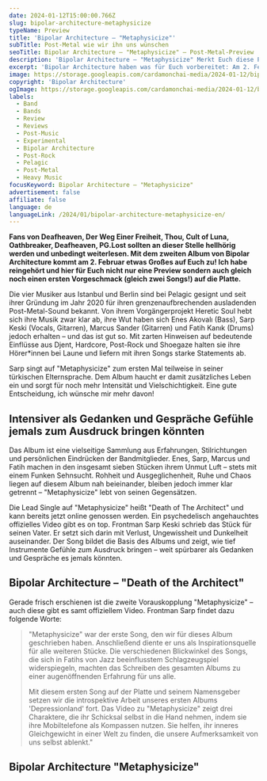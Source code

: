 ```yaml
---
date: 2024-01-12T15:00:00.766Z
slug: bipolar-architecture-metaphysicize
typeName: Preview
title: 'Bipolar Architecture – "Metaphysicize"'
subTitle: Post-Metal wie wir ihn uns wünschen
seoTitle: Bipolar Architecture – "Metaphysicize" – Post-Metal-Preview
description: 'Bipolar Architecture – "Metaphysicize" Merkt Euch diese Post-Metal-Platte schon mal! Hört jetzt hier rein und holt Euch vorab alle Insights!'
excerpt: 'Bipolar Architecture haben was für Euch vorbereitet: Am 2. Februar erscheint mit "Metaphysicize" das zweite, sehnsüchtig erwartete Album der Band aus Istanbul und Berlin auf Pelagic Records! Holt Euch jetzt hier alle Infos dazu und hört schon mal rein. Ich finde, es lohnt sich!'
image: https://storage.googleapis.com/cardamonchai-media/2024-01-12/bipolar-architecture-soundsvegan-com-jpg-imagine-081818_151c1b_1024_768/640.webp
copyright: 'Bipolar Architecture'
ogImage: https://storage.googleapis.com/cardamonchai-media/2024-01-12/bipolar-architecture-soundsvegan-com-og-jpg-imagine-081818_1c2423_1200_628/640.webp
labels:
  - Band
  - Bands
  - Review
  - Reviews
  - Post-Music
  - Experimental
  - Bipolar Architecture
  - Post-Rock
  - Pelagic
  - Post-Metal
  - Heavy Music
focusKeyword: Bipolar Architecture – "Metaphysicize"
advertisement: false
affiliate: false
language: de
languageLink: /2024/01/bipolar-architecture-metaphysicize-en/
---
```


**Fans von Deafheaven, Der Weg Einer Freiheit, Thou, Cult of Luna, Oathbreaker, Deafheaven, PG.Lost sollten an dieser Stelle hellhörig werden und unbedingt weiterlesen. Mit dem zweiten Album von Bipolar Architecture kommt am 2. Februar etwas Großes auf Euch zu! Ich habe reingehört und hier für Euch nicht nur eine Preview sondern auch gleich noch einen ersten Vorgeschmack (gleich zwei Songs!) auf die Platte.**

Die vier Musiker aus Istanbul und Berlin sind bei Pelagic gesignt und seit ihrer Gründung im Jahr 2020 für ihren grenzenaufbrechenden ausladenden Post-Metal-Sound bekannt. Von ihrem Vorgängerprojekt Heretic Soul hebt sich ihre Musik zwar klar ab, ihre Wut haben sich Enes Akovalı (Bass), Sarp Keski (Vocals, Gitarren), Marcus Sander (Gitarren) und Fatih Kanık (Drums) jedoch erhalten – und das ist gut so. Mit zarten Hinweisen auf bedeutende Einflüsse aus Djent, Hardcore, Post-Rock und Shoegaze halten sie ihre Hörer\*innen bei Laune und liefern mit ihren Songs starke Statements ab.

Sarp singt auf "Metaphysicize" zum ersten Mal teilweise in seiner türkischen Elternsprache. Dem Album haucht er damit zusätzliches Leben ein und sorgt für noch mehr Intensität und Vielschichtigkeit. Eine gute Entscheidung, ich wünsche mir mehr davon!

## Intensiver als Gedanken und Gespräche Gefühle jemals zum Ausdruck bringen könnten

Das Album ist eine vielseitige Sammlung aus Erfahrungen, Stilrichtungen und persönlichen Eindrücken der Bandmitglieder. Enes, Sarp, Marcus und Fatih machen in den insgesamt sieben Stücken ihrem Unmut Luft – stets mit einem Funken Sehnsucht. Rohheit und Ausgeglichenheit, Ruhe und Chaos liegen auf diesem Album nah beieinander, bleiben jedoch immer klar getrennt – "Metaphysicize" lebt von seinen Gegensätzen.

Die Lead Single auf "Metaphysicize" heißt "Death of The Architect" und kann bereits jetzt online genossen werden. Ein psychedelisch angehauchtes offizielles Video gibt es on top. Frontman Sarp Keski schrieb das Stück für seinen Vater. Er setzt sich darin mit Verlust, Ungewissheit und Dunkelheit auseinander. Der Song bildet die Basis des Albums und zeigt, wie tief Instrumente Gefühle zum Ausdruck bringen – weit spürbarer als Gedanken und Gespräche es jemals könnten.

## Bipolar Architecture – "Death of the Architect"

<YouTube id="XOAHA5Z5VpI" />

Gerade frisch erschienen ist die zweite Vorauskopplung "Metaphysicize" – auch diese gibt es samt offiziellem Video. Frontman Sarp findet dazu folgende Worte:

> "Metaphysicize" war der erste Song, den wir für dieses Album geschrieben haben. Anschließend diente er uns als Inspirationsquelle für alle weiteren Stücke. Die verschiedenen Blickwinkel des Songs, die sich in Fatihs von Jazz beeinflusstem Schlagzeugspiel widerspiegeln, machten das Schreiben des gesamten Albums zu einer augenöffnenden Erfahrung für uns alle.
>
> Mit diesem ersten Song auf der Platte und seinem Namensgeber setzen wir die introspektive Arbeit unseres ersten Albums 'Depressionland' fort. Das Video zu "Metaphysicize" zeigt drei Charaktere, die ihr Schicksal selbst in die Hand nehmen, indem sie ihre Mobiltelefone als Kompassen nutzen. Sie helfen, ihr inneres Gleichgewicht in einer Welt zu finden, die unsere Aufmerksamkeit von uns selbst ablenkt."

## Bipolar Architecture "Metaphysicize"

<YouTube id="QHnV8KFUyKo" />
